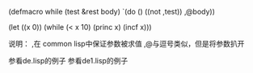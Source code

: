 (defmacro while (test &rest body)
  `(do ()
       ((not ,test))
     ,@body))

(let ((x 0))
    (while (< x 10)
       (princ x)
       (incf x)))

说明：
,在 common lisp中保证参数被求值
,@与逗号类似，但是将参数扒开

参看de.lisp的例子
参看de1.lisp的例子




